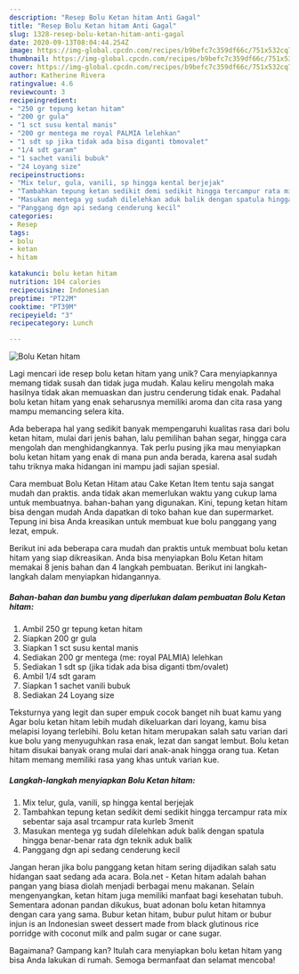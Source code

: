 ```yaml
---
description: "Resep Bolu Ketan hitam Anti Gagal"
title: "Resep Bolu Ketan hitam Anti Gagal"
slug: 1328-resep-bolu-ketan-hitam-anti-gagal
date: 2020-09-13T08:04:44.254Z
image: https://img-global.cpcdn.com/recipes/b9befc7c359df66c/751x532cq70/bolu-ketan-hitam-foto-resep-utama.jpg
thumbnail: https://img-global.cpcdn.com/recipes/b9befc7c359df66c/751x532cq70/bolu-ketan-hitam-foto-resep-utama.jpg
cover: https://img-global.cpcdn.com/recipes/b9befc7c359df66c/751x532cq70/bolu-ketan-hitam-foto-resep-utama.jpg
author: Katherine Rivera
ratingvalue: 4.6
reviewcount: 3
recipeingredient:
- "250 gr tepung ketan hitam"
- "200 gr gula"
- "1 sct susu kental manis"
- "200 gr mentega me royal PALMIA lelehkan"
- "1 sdt sp jika tidak ada bisa diganti tbmovalet"
- "1/4 sdt garam"
- "1 sachet vanili bubuk"
- "24 Loyang size"
recipeinstructions:
- "Mix telur, gula, vanili, sp hingga kental berjejak"
- "Tambahkan tepung ketan sedikit demi sedikit hingga tercampur rata mix sebentar saja asal trcampur rata kurleb 3menit"
- "Masukan mentega yg sudah dilelehkan aduk balik dengan spatula hingga benar-benar rata dgn teknik aduk balik"
- "Panggang dgn api sedang cenderung kecil"
categories:
- Resep
tags:
- bolu
- ketan
- hitam

katakunci: bolu ketan hitam 
nutrition: 104 calories
recipecuisine: Indonesian
preptime: "PT22M"
cooktime: "PT39M"
recipeyield: "3"
recipecategory: Lunch

---
```



![Bolu Ketan hitam](https://img-global.cpcdn.com/recipes/b9befc7c359df66c/751x532cq70/bolu-ketan-hitam-foto-resep-utama.jpg)

Lagi mencari ide resep bolu ketan hitam yang unik? Cara menyiapkannya memang tidak susah dan tidak juga mudah. Kalau keliru mengolah maka hasilnya tidak akan memuaskan dan justru cenderung tidak enak. Padahal bolu ketan hitam yang enak seharusnya memiliki aroma dan cita rasa yang mampu memancing selera kita.

Ada beberapa hal yang sedikit banyak mempengaruhi kualitas rasa dari bolu ketan hitam, mulai dari jenis bahan, lalu pemilihan bahan segar, hingga cara mengolah dan menghidangkannya. Tak perlu pusing jika mau menyiapkan bolu ketan hitam yang enak di mana pun anda berada, karena asal sudah tahu triknya maka hidangan ini mampu jadi sajian spesial.

Cara membuat Bolu Ketan Hitam atau Cake Ketan Item tentu saja sangat mudah dan praktis. anda tidak akan memerlukan waktu yang cukup lama untuk membuatnya. bahan-bahan yang digunakan. Kini, tepung ketan hitam bisa dengan mudah Anda dapatkan di toko bahan kue dan supermarket. Tepung ini bisa Anda kreasikan untuk membuat kue bolu panggang yang lezat, empuk.


Berikut ini ada beberapa cara mudah dan praktis untuk membuat bolu ketan hitam yang siap dikreasikan. Anda bisa menyiapkan Bolu Ketan hitam memakai 8 jenis bahan dan 4 langkah pembuatan. Berikut ini langkah-langkah dalam menyiapkan hidangannya.

<!--inarticleads1-->

##### Bahan-bahan dan bumbu yang diperlukan dalam pembuatan Bolu Ketan hitam:

1. Ambil 250 gr tepung ketan hitam
1. Siapkan 200 gr gula
1. Siapkan 1 sct susu kental manis
1. Sediakan 200 gr mentega (me: royal PALMIA) lelehkan
1. Sediakan 1 sdt sp (jika tidak ada bisa diganti tbm/ovalet)
1. Ambil 1/4 sdt garam
1. Siapkan 1 sachet vanili bubuk
1. Sediakan 24 Loyang size


Teksturnya yang legit dan super empuk cocok banget nih buat kamu yang Agar bolu ketan hitam lebih mudah dikeluarkan dari loyang, kamu bisa melapisi loyang terlebihi. Bolu ketan hitam merupakan salah satu varian dari kue bolu yang menyuguhkan rasa enak, lezat dan sangat lembut. Bolu ketan hitam disukai banyak orang mulai dari anak-anak hingga orang tua. Ketan hitam memang memiliki rasa yang khas untuk varian kue. 

<!--inarticleads2-->

##### Langkah-langkah menyiapkan Bolu Ketan hitam:

1. Mix telur, gula, vanili, sp hingga kental berjejak
1. Tambahkan tepung ketan sedikit demi sedikit hingga tercampur rata mix sebentar saja asal trcampur rata kurleb 3menit
1. Masukan mentega yg sudah dilelehkan aduk balik dengan spatula hingga benar-benar rata dgn teknik aduk balik
1. Panggang dgn api sedang cenderung kecil


Jangan heran jika bolu panggang ketan hitam sering dijadikan salah satu hidangan saat sedang ada acara. Bola.net - Ketan hitam adalah bahan pangan yang biasa diolah menjadi berbagai menu makanan. Selain mengenyangkan, ketan hitam juga memiliki manfaat bagi kesehatan tubuh. Sementara adonan pandan dikukus, buat adonan bolu ketan hitamnya dengan cara yang sama. Bubur ketan hitam, bubur pulut hitam or bubur injun is an Indonesian sweet dessert made from black glutinous rice porridge with coconut milk and palm sugar or cane sugar. 

Bagaimana? Gampang kan? Itulah cara menyiapkan bolu ketan hitam yang bisa Anda lakukan di rumah. Semoga bermanfaat dan selamat mencoba!
